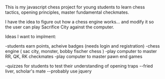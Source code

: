 This is my javascript chess project for young students to learn chess tactics, opening principles, master fundamental checkmates.

I have the idea to figure out how a chess engine works... and modify it so the user can play Sacrifice City against the computer.

Ideas I want to implment:

-students earn points, acheive badges (needs login and registration)
-chess engine ( sac city, monster, bobby fischer chess )
-play computer to master RR, QK,  RK checkmates
-play computer to master pawn end games

-quizzes for students to test their understanding of opening traps
--fried liver, scholar's mate
--probably use jquery



